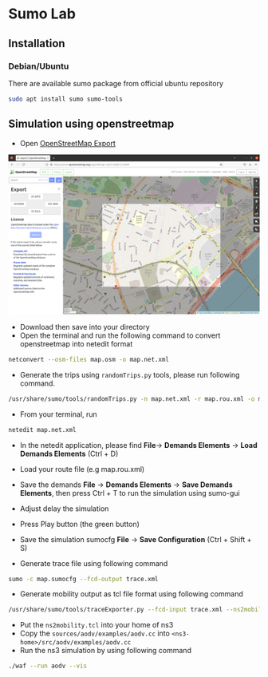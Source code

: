 # Sumo Lab

## Installation

### Debian/Ubuntu

There are available sumo package from official ubuntu repository

```bash
sudo apt install sumo sumo-tools
```

## Simulation using openstreetmap

- Open [OpenStreetMap Export](https://www.openstreetmap.org/export)

 ![OpenStreetMap](./images/openstreetmap.png)

- Download then save into your directory
- Open the terminal and run the following command to convert openstreetmap into netedit format

```bash
netconvert --osm-files map.osm -o map.net.xml
```

- Generate the trips using `randomTrips.py` tools, please run following command.

```bash
/usr/share/sumo/tools/randomTrips.py -n map.net.xml -r map.rou.xml -o map.trips.xml -e 600 -p 0.5
```

- From your terminal, run

```bash
netedit map.net.xml
```

- In the netedit application, please find **File**-> **Demands Elements** -> **Load Demands Elements** (Ctrl + D)

- Load your route file (e.g map.rou.xml)

- Save the demands **File** -> **Demands Elements** -> **Save Demands Elements**, then press Ctrl + T to run the simulation using sumo-gui

- Adjust delay the simulation

- Press Play button (the green button)

- Save the simulation sumocfg **File** -> **Save Configuration** (Ctrl + Shift + S)

- Generate trace file using following command

```bash
sumo -c map.sumocfg --fcd-output trace.xml
```

- Generate mobility output as tcl file format using following command

```bash
/usr/share/sumo/tools/traceExporter.py --fcd-input trace.xml --ns2mobility-output ns2mobility.tcl
```

- Put the `ns2mobility.tcl` into your home of ns3
- Copy the `sources/aodv/examples/aodv.cc` into `<ns3-home>/src/aodv/examples/aodv.cc`
- Run the ns3 simulation by using following command

```bash
./waf --run aodv --vis
```
